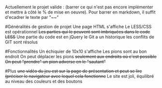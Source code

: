 Actuellement le projet valide : (barrer ce qui n'est pas encore implémenter et mettre à côté le % de mise en oeuvre). Pour barrer en markdown, il suffit d'ecadrer le texte par "~~"

#Généralités de gestion de projet
Une page HTML s'affiche
Le LESS/CSS est opérationnel
~~Les parties qui le peuvent sont imbriquées dans le code LESS~~
Une partie du code est en jQuery
le Git a un historique
les conflits de GIT sont résolus

#Fonctionnalités
Un échiquier de 10x10 s'affiche
Les pions sont au bon endroit
On peut déplacer les pions
~~seulement aux endroits où c'est possible~~ 
~~On peut "prendre" un pion adverse en le "sautant"~~

#Plus
~~une vidéo du jeu est sur la page de présentation et peut se lire (préciser le navigateur avec lequel cela fonctionne~~
Le site est joli, équilibré au niveau des couleurs et des boutons

